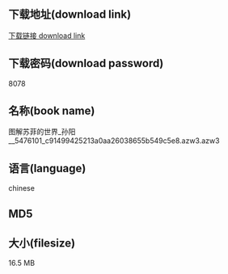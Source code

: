 ## 下载地址(download link)
[下载链接 download link](https://tutu365.netlify.app/?s=%E5%9B%BE%E8%A7%A3%E8%8B%8F%E8%8F%B2%E7%9A%84%E4%B8%96%E7%95%8C_%E5%AD%99%E9%98%B3__5476101_c91499425213a0aa26038655b549c5e8.azw3)

## 下载密码(download password)
8078

## 名称(book name)
图解苏菲的世界_孙阳__5476101_c91499425213a0aa26038655b549c5e8.azw3.azw3

## 语言(language)
chinese

## MD5


## 大小(filesize)
16.5 MB
